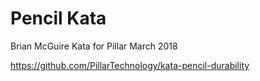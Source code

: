 # Pencil Kata
Brian McGuire Kata for Pillar March 2018

https://github.com/PillarTechnology/kata-pencil-durability
